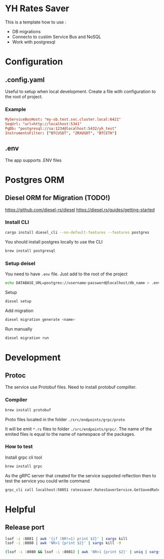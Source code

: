 # YH Rates Saver

This is a template how to use : 
- DB migrations 
- Connecto to custim Service Bus and NoSQL 
- Work with postgresql


# Configuration 

## .config.yaml 

Useful to setup when local development. Create a file with configuration to the root of project.

### Example 

```toml
MyServiceBusHost: "my-sb.test.svc.cluster.local:6421"
SeqUrl: "url=http://localhost:5341"
PgDb: "postgresql://sa:1234@localhost:5432/yh_test"
InstrumentsFilter: ["BTCUSDT", "ZRXUSDT", "BTCETH"]
```

## .env 

The app supports .ENV files

# Postgres ORM 

## Diesel ORM for Migration (TODO!)

https://github.com/diesel-rs/diesel
https://diesel.rs/guides/getting-started

### Install CLI

```bash
cargo install diesel_cli --no-default-features --features postgres
```

You should install postgres locally to use the CLI 

```bash
brew install postgresql
```

### Setup deisel 

You need to have `.env` file. Just add to the root of the project

```bash
echo DATABASE_URL=postgres://username:password@localhost/db_name > .env
```

Setup

```bash
diesel setup
```

Add migration 

```bash
diesel migration generate <name>
```

Run manually 

```bash
diesel migration run
```

# Development 

## Protoc 

The service use Protobuf files. Need to install protobuf compilter. 

### Compiler

```bash
brew install protobuf
```

Proto files located in the folder 
`./src/endpoints/grpc/proto`

It will be emit `*.rs` files to folder `./src/endpoints/grpc/`.
The name of the emited files is equal to the name of namespace of the packages. 

### How to test 

Install grpc cli tool 

```bash
brew install grpc
```

As the gRPC server that created for the service suppoted reflection then to test the service you could write command 

```bash
grpc_cli call localhost:50051 ratessaver.RatesSaverService.GetSavedRates "id: 'btcusdt'"
```

# Helpful 

## Release port 

```bash
lsof -i :8081 | awk '{if (NR!=1) print $2}' | xargs kill
lsof -i :8080 | awk 'NR>1 {print $2}' | xargs kill -9

(lsof -i :8080 && lsof -i :8081) | awk 'NR>1 {print $2}' | uniq | xargs kill -9

```